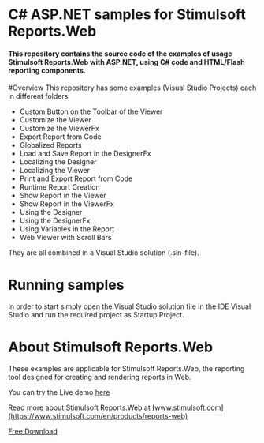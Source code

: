 # C# ASP.NET samples for Stimulsoft Reports.Web

#### This repository contains the source code of the examples of usage Stimulsoft Reports.Web with ASP.NET, using C# code and HTML/Flash reporting components.

#Overview
This repository has some examples (Visual Studio Projects) each in different folders:
* Custom Button on the Toolbar of the Viewer
* Customize the Viewer
* Customize the ViewerFx
* Export Report from Code
* Globalized Reports
* Load and Save Report in the DesignerFx
* Localizing the Designer
* Localizing the Viewer
* Print and Export Report from Code
* Runtime Report Creation
* Show Report in the Viewer
* Show Report in the ViewerFx
* Using the Designer
* Using the DesignerFx
* Using Variables in the Report
* Web Viewer with Scroll Bars


They are all combined in a Visual Studio solution (.sln-file).

# Running samples
In order to start simply open the Visual Studio solution file in the IDE Visual Studio and run the required project as Startup Project.

# About Stimulsoft Reports.Web
These examples are applicable for Stimulsoft Reports.Web, the reporting tool designed for creating and rendering reports in Web. 

You can try the Live demo [here](http://web.stimulsoft.com/) 

Read more about Stimulsoft Reports.Web at [www.stimulsoft.com](https://www.stimulsoft.com/en/products/reports-web)

[Free Download](https://www.stimulsoft.com/en/downloads/reports-web)